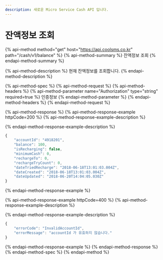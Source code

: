 ```yaml
---
description: 새로운 Micro Service Cash API 입니다.
---
```


# 잔액정보 조회

{% api-method method="get" host="https://api.coolsms.co.kr" path="/cash/v1/balance" %}
{% api-method-summary %}
잔액정보 조회
{% endapi-method-summary %}

{% api-method-description %}
현재 잔액정보를 조회합니다.
{% endapi-method-description %}

{% api-method-spec %}
{% api-method-request %}
{% api-method-headers %}
{% api-method-parameter name="Authorization" type="string" required=true %}
인증정보
{% endapi-method-parameter %}
{% endapi-method-headers %}
{% endapi-method-request %}

{% api-method-response %}
{% api-method-response-example httpCode=200 %}
{% api-method-response-example-description %}

{% endapi-method-response-example-description %}

```javascript
{
    "accountId": "4918201",
    "balance": 100,
    "isRecharging": false,
    "minimumCash": 0,
    "rechargeTo": 0,
    "rechargeTryCount": 0,
    "dateTriedRecharge": "2018-06-18T13:01:03.004Z",
    "dateCreated": "2018-06-18T13:01:03.004Z",
    "dateUpdated": "2018-06-20T14:04:05.030Z"
}
```
{% endapi-method-response-example %}

{% api-method-response-example httpCode=400 %}
{% api-method-response-example-description %}

{% endapi-method-response-example-description %}

```javascript
{
    "errorCode": "InvalidAccountId",
    "errorMessage": "accountId 가 유효하지 않습니다."
}
```
{% endapi-method-response-example %}
{% endapi-method-response %}
{% endapi-method-spec %}
{% endapi-method %}

